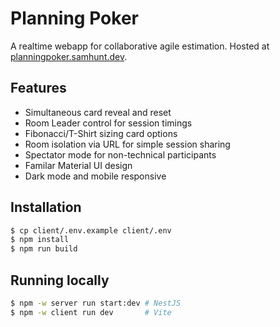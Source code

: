 # Planning Poker

A realtime webapp for collaborative agile estimation.
Hosted at [planningpoker.samhunt.dev](https://planningpoker.samhunt.dev).

## Features

- Simultaneous card reveal and reset
- Room Leader control for session timings
- Fibonacci/T-Shirt sizing card options
- Room isolation via URL for simple session sharing
- Spectator mode for non-technical participants
- Familar Material UI design
- Dark mode and mobile responsive

## Installation

```bash
$ cp client/.env.example client/.env
$ npm install
$ npm run build
```

## Running locally

```bash
$ npm -w server run start:dev # NestJS
$ npm -w client run dev       # Vite
```
